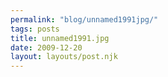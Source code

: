 ```yaml
---
permalink: "blog/unnamed1991jpg/"
tags: posts
title: unnamed1991.jpg
date: 2009-12-20
layout: layouts/post.njk
---
```


